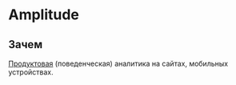 # Amplitude

## Зачем

[Продуктовая](../../analytic/product.analytic.md) (поведенческая) аналитика на сайтах, мобильных устройствах.
